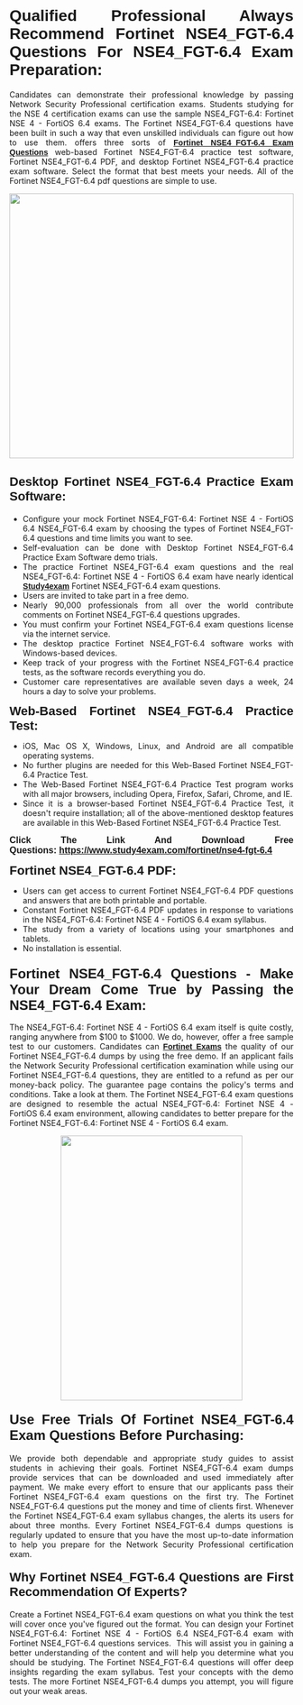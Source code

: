 <h1 style="text-align: justify;"><span style="font-family:Verdana,Geneva,sans-serif;"><strong>Qualified Professional Always Recommend Fortinet NSE4_FGT-6.4 Questions For NSE4_FGT-6.4 Exam Preparation:</strong></span></h1>

<p style="text-align: justify;">Candidates can demonstrate their professional knowledge by passing Network Security Professional certification exams. Students studying for the NSE 4 certification exams can use the sample NSE4_FGT-6.4: Fortinet NSE 4 - FortiOS 6.4 exams. The Fortinet NSE4_FGT-6.4 questions have been built in such a way that even unskilled individuals can figure out how to use them. offers three sorts of <a href="https://www.study4exam.com/fortinet/nse4-fgt-6.4"><span style="font-family:Verdana,Geneva,sans-serif;"><strong>Fortinet NSE4_FGT-6.4 Exam Questions</strong></span></a> web-based Fortinet NSE4_FGT-6.4 practice test software, Fortinet NSE4_FGT-6.4 PDF, and desktop Fortinet NSE4_FGT-6.4 practice exam software. Select the format that best meets your needs. All of the Fortinet NSE4_FGT-6.4 pdf questions are simple to use.</p>

<p style="text-align: justify;"><a href="https://www.study4exam.com/fortinet/nse4-fgt-6.4"><img alt="" src="https://lh3.googleusercontent.com/pw/AM-JKLWyZpIQ0aIkfIyIbfUPGjZUh9qzz_kEk5RQLLa1Ffk6zlfHeVNyBGzR2ChVBfJFdRCu2HSxQoY7qwgGNqYCcDhg4BDPSQC4_r1Lvt5LrVxcXJb-7gUYJ0C1j1XwacQik8iOf4NNB6rzl0eJTUoRr7yL=w1155-h649-no?authuser=0" style="width: 100%; height: 470px;" /></a></p>

<h2 style="text-align: justify;"><span style="font-family:Verdana,Geneva,sans-serif;"><strong><span style="font-size:22px;">Desktop Fortinet NSE4_FGT-6.4 Practice Exam Software:</span></strong></span></h2>

<ul>
	<li style="text-align: justify;">Configure your mock Fortinet NSE4_FGT-6.4: Fortinet NSE 4 - FortiOS 6.4 NSE4_FGT-6.4 exam by choosing the types of Fortinet NSE4_FGT-6.4 questions and time limits you want to see.</li>
	<li style="text-align: justify;">Self-evaluation can be done with Desktop Fortinet NSE4_FGT-6.4 Practice Exam Software demo trials.</li>
	<li style="text-align: justify;">The practice Fortinet NSE4_FGT-6.4 exam questions and the real NSE4_FGT-6.4: Fortinet NSE 4 - FortiOS 6.4 exam have nearly identical <a href="https://www.study4exam.com/"><span style="font-family:Verdana,Geneva,sans-serif;"><strong>Study4exam</strong></span></a> Fortinet NSE4_FGT-6.4 exam questions.</li>
	<li style="text-align: justify;">Users are invited to take part in a free demo.</li>
	<li style="text-align: justify;">Nearly 90,000 professionals from all over the world contribute comments on Fortinet NSE4_FGT-6.4 questions upgrades.</li>
	<li style="text-align: justify;">You must confirm your Fortinet NSE4_FGT-6.4 exam questions license via the internet service.</li>
	<li style="text-align: justify;">The desktop practice Fortinet NSE4_FGT-6.4 software works with Windows-based devices.</li>
	<li style="text-align: justify;">Keep track of your progress with the Fortinet NSE4_FGT-6.4 practice tests, as the software records everything you do.</li>
	<li style="text-align: justify;">Customer care representatives are available seven days a week, 24 hours a day to solve your problems.</li>
</ul>

<p style="text-align: justify;"><strong><span style="font-size:22px;"><span style="font-family:Verdana,Geneva,sans-serif;">Web-Based Fortinet NSE4_FGT-6.4 Practice Test:</span></span></strong></p>

<ul>
	<li style="text-align: justify;">iOS, Mac OS X, Windows, Linux, and Android are all compatible operating systems.</li>
	<li style="text-align: justify;">No further plugins are needed for this Web-Based Fortinet NSE4_FGT-6.4 Practice Test.</li>
	<li style="text-align: justify;">The Web-Based Fortinet NSE4_FGT-6.4 Practice Test program works with all major browsers, including Opera, Firefox, Safari, Chrome, and IE.</li>
	<li style="text-align: justify;">Since it is a browser-based Fortinet NSE4_FGT-6.4 Practice Test, it doesn't require installation; all of the above-mentioned desktop features are available in this Web-Based Fortinet NSE4_FGT-6.4 Practice Test.</li>
</ul>

<p style="text-align: justify;"><span style="font-size:16px;"><span style="font-family:Tahoma,Geneva,sans-serif;"><strong>Click The Link And Download Free Questions:</strong> <strong><a href="https://www.study4exam.com/fortinet/nse4-fgt-6.4">https://www.study4exam.com/fortinet/nse4-fgt-6.4</a></strong></span></span></p>

<p style="text-align: justify;"><strong><span style="font-size:22px;"><span style="font-family:Verdana,Geneva,sans-serif;">Fortinet NSE4_FGT-6.4 PDF:</span></span></strong></p>

<ul>
	<li style="text-align: justify;">Users can get access to current Fortinet NSE4_FGT-6.4 PDF questions and answers that are both printable and portable.</li>
	<li style="text-align: justify;">Constant Fortinet NSE4_FGT-6.4 PDF updates in response to variations in the NSE4_FGT-6.4: Fortinet NSE 4 - FortiOS 6.4 exam syllabus.</li>
	<li style="text-align: justify;">The study from a variety of locations using your smartphones and tablets.</li>
	<li style="text-align: justify;">No installation is essential.</li>
</ul>

<h3 style="text-align: justify;"><span style="font-family:Verdana,Geneva,sans-serif;"><strong><span style="font-size:24px;">Fortinet NSE4_FGT-6.4 Questions - Make Your Dream Come True by Passing the NSE4_FGT-6.4 Exam:</span></strong></span></h3>

<p style="text-align: justify;">The NSE4_FGT-6.4: Fortinet NSE 4 - FortiOS 6.4 exam itself is quite costly, ranging anywhere from $100 to $1000. We do, however, offer a free sample test to our customers. Candidates can <a href="https://www.study4exam.com/fortinet-exams"><span style="font-family:Verdana,Geneva,sans-serif;"><strong>Fortinet Exams</strong></span></a> the quality of our Fortinet NSE4_FGT-6.4 dumps by using the free demo. If an applicant fails the Network Security Professional certification examination while using our Fortinet NSE4_FGT-6.4 questions, they are entitled to a refund as per our money-back policy. The guarantee page contains the policy's terms and conditions. Take a look at them. The Fortinet NSE4_FGT-6.4 exam questions are designed to resemble the actual NSE4_FGT-6.4: Fortinet NSE 4 - FortiOS 6.4 exam environment, allowing candidates to better prepare for the Fortinet NSE4_FGT-6.4: Fortinet NSE 4 - FortiOS 6.4 exam.</p>

<p style="text-align: center;"><a href="https://www.study4exam.com/fortinet/nse4-fgt-6.4"><img alt="" src="https://lh3.googleusercontent.com/pw/AM-JKLVm1AFNQYt9HiIQSWFIDJ4-reoM0KdCdeB19EHN9L4Ujh8Y8RsoWphcOgh6e0EKC_wCXdk0e-HV9pMpYeOiLTHeEFzZkvxkcVneQPmtckPgQ6d6_1fl6pQAIG3hKRJVIJQCxUF7j94Vj7Q4_c_jN3oH=w972-h649-no?authuser=0" style="width: 80%; height: 470px;" /></a></p>

<h4 style="text-align: justify;"><span style="font-family:Verdana,Geneva,sans-serif;"><strong><span style="font-size:24px;">Use Free Trials Of Fortinet NSE4_FGT-6.4 Exam Questions Before Purchasing:</span></strong></span></h4>

<p style="text-align: justify;">We provide both dependable and appropriate study guides to assist students in achieving their goals. Fortinet NSE4_FGT-6.4 exam dumps provide services that can be downloaded and used immediately after payment. We make every effort to ensure that our applicants pass their Fortinet NSE4_FGT-6.4 exam questions on the first try. The Fortinet NSE4_FGT-6.4 questions put the money and time of clients first. Whenever the Fortinet NSE4_FGT-6.4 exam syllabus changes, the alerts its users for about three months. Every Fortinet NSE4_FGT-6.4 dumps questions is regularly updated to ensure that you have the most up-to-date information to help you prepare for the Network Security Professional certification exam.</p>

<h4 style="text-align: justify;"><strong><span style="font-family:Verdana,Geneva,sans-serif;"><span style="font-size:22px;">Why Fortinet NSE4_FGT-6.4 Questions are First Recommendation Of Experts?</span></span></strong></h4>

<p style="text-align: justify;">Create a Fortinet NSE4_FGT-6.4 exam questions on what you think the test will cover once you've figured out the format. You can design your Fortinet NSE4_FGT-6.4: Fortinet NSE 4 - FortiOS 6.4 NSE4_FGT-6.4 exam with Fortinet NSE4_FGT-6.4 questions services.  This will assist you in gaining a better understanding of the content and will help you determine what you should be studying. The Fortinet NSE4_FGT-6.4 questions will offer deep insights regarding the exam syllabus. Test your concepts with the demo tests. The more Fortinet NSE4_FGT-6.4 dumps you attempt, you will figure out your weak areas. </p>
